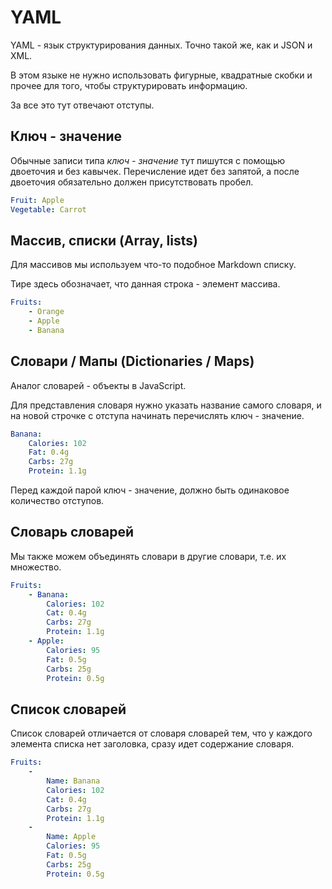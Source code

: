 # YAML

YAML - язык структурирования данных. Точно такой же, как и JSON и XML.

В этом языке не нужно использовать фигурные, квадратные скобки и прочее для того, чтобы структурировать информацию.

За все это тут отвечают отступы.

## Ключ - значение

Обычные записи типа _ключ - значение_ тут пишутся с помощью двоеточия и без кавычек. Перечисление идет без запятой, а после двоеточия обязательно должен присутствовать пробел.

```yaml
Fruit: Apple
Vegetable: Carrot
```

## Массив, списки (Array, lists)

Для массивов мы используем что-то подобное Markdown списку.

Тире здесь обозначает, что данная строка - элемент массива.

```yaml
Fruits:
	- Orange
	- Apple
	- Banana
```

## Словари / Мапы (Dictionaries / Maps)

Аналог словарей - объекты в JavaScript.

Для представления словаря нужно указать название самого словаря, и на новой строчке с отступа начинать перечислять ключ - значение.

```yaml
Banana:
	Calories: 102
	Fat: 0.4g
	Carbs: 27g
	Protein: 1.1g
```

Перед каждой парой ключ - значение, должно быть одинаковое количество отступов.

## Cловарь словарей

Мы также можем объединять словари в другие словари, т.е. их множество.

```yaml
Fruits: 
	- Banana:
		Calories: 102
		Cat: 0.4g
		Carbs: 27g
		Protein: 1.1g
	- Apple:
		Calories: 95
		Fat: 0.5g
		Carbs: 25g
		Protein: 0.5g
```

## Список словарей

Список словарей отличается от словаря словарей тем, что у каждого элемента списка нет заголовка, сразу идет содержание словаря.

```yaml
Fruits: 
	-
		Name: Banana
		Calories: 102
		Cat: 0.4g
		Carbs: 27g
		Protein: 1.1g
	- 
		Name: Apple
		Calories: 95
		Fat: 0.5g
		Carbs: 25g
		Protein: 0.5g
```
